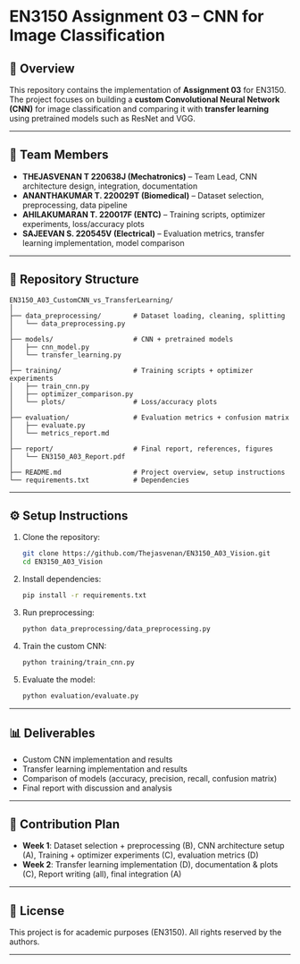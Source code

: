 # EN3150 Assignment 03 – CNN for Image Classification

## 📌 Overview

This repository contains the implementation of **Assignment 03** for EN3150.  
The project focuses on building a **custom Convolutional Neural Network (CNN)** for image classification and comparing it with **transfer learning** using pretrained models such as ResNet and VGG.

---

## 👥 Team Members

- **THEJASVENAN T 220638J (Mechatronics)** – Team Lead, CNN architecture design, integration, documentation
- **ANANTHAKUMAR T. 220029T (Biomedical)** – Dataset selection, preprocessing, data pipeline
- **AHILAKUMARAN T. 220017F (ENTC)** – Training scripts, optimizer experiments, loss/accuracy plots
- **SAJEEVAN S. 220545V (Electrical)** – Evaluation metrics, transfer learning implementation, model comparison

---

## 📂 Repository Structure

```
EN3150_A03_CustomCNN_vs_TransferLearning/
│
├── data_preprocessing/        # Dataset loading, cleaning, splitting
│   └── data_preprocessing.py
│
├── models/                    # CNN + pretrained models
│   ├── cnn_model.py
│   └── transfer_learning.py
│
├── training/                  # Training scripts + optimizer experiments
│   ├── train_cnn.py
│   ├── optimizer_comparison.py
│   └── plots/                 # Loss/accuracy plots
│
├── evaluation/                # Evaluation metrics + confusion matrix
│   ├── evaluate.py
│   └── metrics_report.md
│
├── report/                    # Final report, references, figures
│   └── EN3150_A03_Report.pdf
│
├── README.md                  # Project overview, setup instructions
└── requirements.txt           # Dependencies
```

---

## ⚙️ Setup Instructions

1. Clone the repository:

   ```bash
   git clone https://github.com/Thejasvenan/EN3150_A03_Vision.git
   cd EN3150_A03_Vision
   ```

2. Install dependencies:

   ```bash
   pip install -r requirements.txt
   ```

3. Run preprocessing:

   ```bash
   python data_preprocessing/data_preprocessing.py
   ```

4. Train the custom CNN:

   ```bash
   python training/train_cnn.py
   ```

5. Evaluate the model:
   ```bash
   python evaluation/evaluate.py
   ```

---

## 📊 Deliverables

- Custom CNN implementation and results
- Transfer learning implementation and results
- Comparison of models (accuracy, precision, recall, confusion matrix)
- Final report with discussion and analysis

---

## 📅 Contribution Plan

- **Week 1**: Dataset selection + preprocessing (B), CNN architecture setup (A), Training + optimizer experiments (C), evaluation metrics (D)
- **Week 2**: Transfer learning implementation (D), documentation & plots (C), Report writing (all), final integration (A)

---

## 📜 License

This project is for academic purposes (EN3150). All rights reserved by the authors.

---

